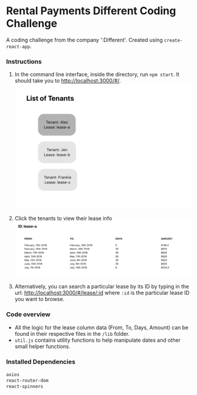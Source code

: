 # Rental Payments Different Coding Challenge
A coding challenge from the company ':Different'. Created using `create-react-app`.

### Instructions
1. In the command line interface, inside the directory, run `npm start`.
It should take you to [http://localhost:3000/#/](http://localhost:3000/#/).
![Tenant Page](https://github.com/Lau01/coding-challenge-different/raw/master/public/tenant-page.png "Image")

2. Click the tenants to view their lease info
![Lease Info Page](https://github.com/Lau01/coding-challenge-different/raw/master/public/lease-info.png "Image")

3. Alternatively, you can search a particular lease by its ID by typing in the url:
[http://localhost:3000/#/lease/:id](http://localhost:3000/#/lease/:id) where `:id` is the particular lease ID you want to browse.

### Code overview
* All the logic for the lease column data (From, To, Days, Amount) can be found in their respective files in the `/lib` folder.
* `util.js` contains utility functions to help manipulate dates and other small helper functions.

### Installed Dependencies
```
axios
react-router-dom
react-spinners
```
